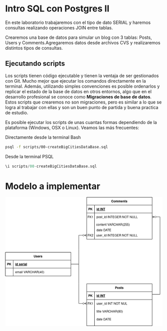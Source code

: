# Intro SQL con Postgres II

En este laboratorio trabajaremos con el tipo de dato SERIAL y haremos consultas realizando operaciones JOIN entre tablas.

Crearemos una base de datos para simular un blog con 3 tablas: Posts, Users y Comments.Agregaremos datos desde archivos CVS y realizaremos distintos tipos de consultas.

## Ejecutando scripts

Los scripts tienen código ejecutable y tienen la ventaja de ser gestionados con Git. Mucho mejor que ejecutar los comandos directamente en la terminal. Además, utilizando simples convenciones es posible ordenarlos y replicar el estado de la base de datos en otros entornos, algo que en el desarrollo profesional se conoce como **Migraciones de base de datos**. Estos scripts que crearemos no son migraciones, pero es similar a lo que se logra al trabajar con ellas y son un buen punto de partida y buena practica de estudio.

Es posible ejecutar los scripts de unas cuantas formas dependiendo de la plataforma (Windows, OSX o Linux). Veamos las más frecuentes:

Directamente desde la terminal Bash

```bash
psql -f scripts/00-createBigCitiesDataBase.sql
```

Desde la terminal PSQL

```sql
\i scripts/00-createBigCitiesDataBase.sql

```

# Modelo a implementar

![modelo ERD](data/ERD.png)